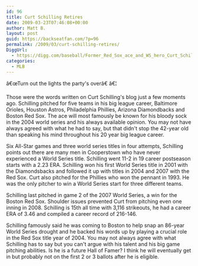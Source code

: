 ```yaml
---
id: 96
title: Curt Schilling Retires
date: 2009-03-23T07:46:08+00:00
author: Matt B.
layout: post
guid: https://backseatfan.com/?p=96
permalink: /2009/03/curt-schilling-retires/
DiggUrl:
  - https://digg.com/baseball/Former_Red_Sox_ace_and_WS_hero_Curt_Schilling_has_retired
categories:
  - MLB
---
```


<div class="entry">
  <p>
    â€œTurn out the lights the party's overâ€ â€¦
  </p>

  <p>
    Those were the words written on Curt Schilling's blog just a few moments ago. Schilling pitched for five teams in his big league career, Baltimore Orioles, Houston Astros, Philadelphia Phillies, Arizona Diamondbacks and Boston Red Sox. The ace will most famously be known for his bloody sock in the 2004 world series and his always available opinion. You may not have always agreed with what he had to say, but that didn't stop the 42-year old than speaking his mind throughout his 20 year big league career.
  </p>

  <p>
    Six All-Star games and three world series titles in four attempts, Schilling points out there are many men in Cooperstown who have never experienced a World Series title. Schilling went 11-2 in 19 career postseason starts with a 2.23 ERA. Schilling won his first World Series title in 2001 with the Diamondsbacks and followed it up with titles in 2004 and 2007 with the Red Sox. Curt also pitched for the Phillies who won the pennant in 1993. He was the only pitcher to win a World Series start for three different teams.
  </p>

  <p>
    Schilling last pitched in game 2 of the 2007 World Series, a win for the Boston Red Sox. Shoulder issues prevented Curt from pitching even one inning in 2008. Schilling is 15th all time with 3,116 strikeouts, he had a career ERA of 3.46 and compiled a career record of 216-146.
  </p>

  <p>
    Schilling famously said he was coming to Boston to help snap an 86-year World Series drought and he backed his words up by playing a crucial role in the Red Sox title year of 2004. You may not always agree with what Schilling has to say but you can't argue with his talent and his big game pitching abilities. Is he is a future Hall of Famer? I think he will eventually get in but probably not on the first 2 or 3 ballots after he is eligible.
  </p>
</div>
